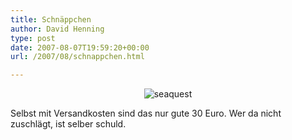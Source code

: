 ```yaml
---
title: Schnäppchen
author: David Henning
type: post
date: 2007-08-07T19:59:20+00:00
url: /2007/08/schnappchen.html

---
```

<p style="text-align: center;">
  <img src="https://www.madcatswelt.org/images/seaquest_bargain.png" alt="seaquest" />
</p>

Selbst mit Versandkosten sind das nur gute 30 Euro. Wer da nicht zuschlägt, ist selber schuld.